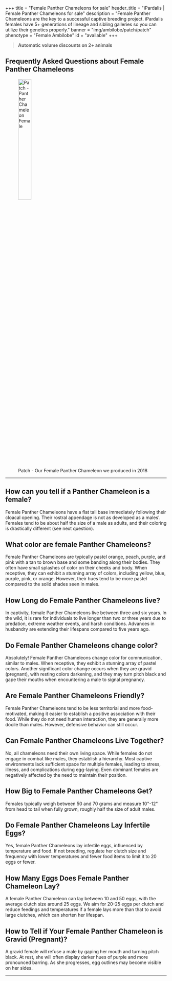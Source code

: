+++
title = "Female Panther Chameleons for sale"
header_title = "iPardalis | Female Panther Chameleons for sale"
description = "Female Panther Chameleons are the key to a successful captive breeding project. iPardalis females have 5+ generations of lineage and sibling galleries so you can utilize their genetics properly."
banner = "img/ambilobe/patch/patch"
phenotype = "Female Ambilobe"
id = "available"
+++

> **Automatic volume discounts on 2+ animals**

## Frequently Asked Questions about Female Panther Chameleons

<figure itemprop="associatedMedia" itemscope itemtype="https://schema.org/ImageObject">
<img itemprop="contentUrl" src="/img/ambilobe/patch/patch.jpg" alt="Patch - Panther Chameleon Female" width=31% />
<figcaption itemprop="caption">Patch - Our Female Panther Chameleon we produced in 2018</figcaption>
</figure>
<hr>

## How can you tell if a Panther Chameleon is a female? 
Female Panther Chameleons have a flat tail base immediately following their cloacal opening. Their rostral appendage is not as developed as a males'. Females tend to be about half the size of a male as adults, and their coloring is drastically different (see next question).

## What color are female Panther Chameleons? 
Female Panther Chameleons are typically pastel orange, peach, purple, and pink with a tan to brown base and some banding along their bodies. They often have small splashes of color on their cheeks and body. When receptive, they can exhibit a stunning array of colors, including yellow, blue, purple, pink, or orange. However, their hues tend to be more pastel compared to the solid shades seen in males.

## How Long do Female Panther Chameleons live? 
In captivity, female Panther Chameleons live between three and six years. In the wild, it is rare for individuals to live longer than two or three years due to predation, extreme weather events, and harsh conditions. Advances in husbandry are extending their lifespans compared to five years ago. 

## Do Female Panther Chameleons change color? 
Absolutely! Female Panther Chameleons change color for communication, similar to males. When receptive, they exhibit a stunning array of pastel colors. Another significant color change occurs when they are gravid (pregnant), with resting colors darkening, and they may turn pitch black and gape their mouths when encountering a male to signal pregnancy.

## Are Female Panther Chameleons Friendly? 
Female Panther Chameleons tend to be less territorial and more food-motivated, making it easier to establish a positive association with their food. While they do not need human interaction, they are generally more docile than males. However, defensive behavior can still occur.

## Can Female Panther Chameleons Live Together? 
No, all chameleons need their own living space. While females do not engage in combat like males, they establish a hierarchy. Most captive environments lack sufficient space for multiple females, leading to stress, illness, and complications during egg-laying. Even dominant females are negatively affected by the need to maintain their position.

## How Big to Female Panther Chameleons Get? 
Females typically weigh between 50 and 70 grams and measure 10"-12" from head to tail when fully grown, roughly half the size of adult males.

## Do Female Panther Chameleons Lay Infertile Eggs? 
Yes, female Panther Chameleons lay infertile eggs, influenced by temperature and food. If not breeding, regulate her clutch size and frequency with lower temperatures and fewer food items to limit it to 20 eggs or fewer.

## How Many Eggs Does Female Panther Chameleon Lay? 
A female Panther Chameleon can lay between 10 and 50 eggs, with the average clutch size around 25 eggs. We aim for 20-25 eggs per clutch and reduce feedings and temperatures if a female lays more than that to avoid large clutches, which can shorten her lifespan.

## How to Tell if Your Female Panther Chameleon is Gravid (Pregnant)? 
A gravid female will refuse a male by gaping her mouth and turning pitch black. At rest, she will often display darker hues of purple and more pronounced barring. As she progresses, egg outlines may become visible on her sides.

--- 